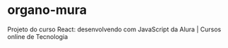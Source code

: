 # organo-mura
Projeto do curso React: desenvolvendo com JavaScript da Alura | Cursos online de Tecnologia  
